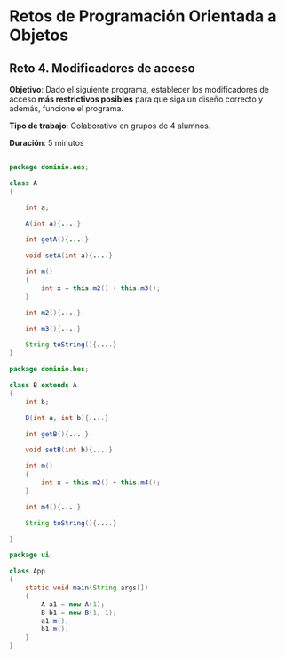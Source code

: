 # Retos de Programación Orientada a Objetos

 ## Reto 4. Modificadores de acceso

**Objetivo**: Dado el siguiente programa, establecer los modificadores de acceso **más restrictivos posibles** para que siga un diseño correcto y además, funcione el programa.

**Tipo de trabajo**: Colaborativo en grupos de 4 alumnos.

**Duración**: 5 minutos

```java

package dominio.aes;

class A
{

    int a;

    A(int a){....}

    int getA(){....}

    void setA(int a){....}

    int m()
    {
        int x = this.m2() + this.m3();
    }

    int m2(){....}

    int m3(){....}

    String toString(){....}
}

package dominio.bes;

class B extends A
{
    int b;

    B(int a, int b){....}

    int getB(){....}

    void setB(int b){....}

    int m()
    {
        int x = this.m2() + this.m4();
    }

    int m4(){....}

    String toString(){....}

}

package ui;

class App
{
    static void main(String args[])
    {
        A a1 = new A(1);
        B b1 = new B(1, 1);
        a1.m();
        b1.m();
    }
}

```
